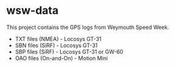 # wsw-data

This project contains the GPS logs from Weymouth Speed Week.

- TXT files (NMEA) - Locosys GT-31
- SBN files (SiRF) - Locosys GT-31
- SBP files (SiRF) - Locosys GT-31 or GW-60
- OAO files (On-and-On) - Motion Mini
